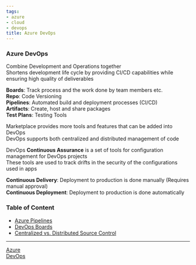 ```yaml
---
tags:
- azure
- cloud
- devops
title: Azure DevOps
---
```


### Azure DevOps

Combine Development and Operations together  
Shortens development life cycle by providing CI/CD capabilities while ensuring high quality of deliverables

**Boards**: Track process and the work done by team members etc.  
**Repo**: Code Versioning  
**Pipelines**: Automated build and deployment processes (CI/CD)  
**Artifacts**: Create, host and share packages  
**Test Plans**: Testing Tools

Marketplace provides more tools and features that can be added into DevOps  
DevOps supports both centralized and distributed management of code  

DevOps **Continuous Assurance** is a set of tools for configuration management for DevOps projects  
These tools are used to track drifts in the security of the configurations used in apps

**Continuous Delivery**: Deployment to production is done manually (Requires manual approval)  
**Continuous Deployment**: Deployment to production is done automatically

### Table of Content

* [Azure Pipelines](azure-pipelines.md)
* [DevOps Boards](devops-boards.md)
* [Centralized vs. Distributed Source Control](centralized-vs-distributed-source-control.md)

---

[Azure](../../azure.md)  
[DevOps](../../../../software-engineering/devops/devops.md)